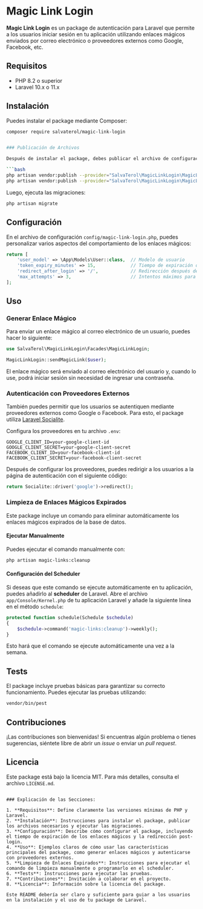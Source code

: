 
# Magic Link Login

**Magic Link Login** es un package de autenticación para Laravel que permite a los usuarios iniciar sesión en tu aplicación utilizando enlaces mágicos enviados por correo electrónico o proveedores externos como Google, Facebook, etc.

## Requisitos

- PHP 8.2 o superior
- Laravel 10.x o 11.x

## Instalación

Puedes instalar el package mediante Composer:

```bash
composer require salvaterol/magic-link-login


### Publicación de Archivos

Después de instalar el package, debes publicar el archivo de configuración y las migraciones:

```bash
php artisan vendor:publish --provider="SalvaTerol\MagicLinkLogin\MagicLinkLoginServiceProvider" --tag="config"
php artisan vendor:publish --provider="SalvaTerol\MagicLinkLogin\MagicLinkLoginServiceProvider" --tag="migrations"
```

Luego, ejecuta las migraciones:

```bash
php artisan migrate
```

## Configuración

En el archivo de configuración `config/magic-link-login.php`, puedes personalizar varios aspectos del comportamiento de los enlaces mágicos:

```php
return [
    'user_model' => \App\Models\User::class,  // Modelo de usuario
    'token_expiry_minutes' => 15,             // Tiempo de expiración de los enlaces mágicos
    'redirect_after_login' => '/',            // Redirección después del login exitoso
    'max_attempts' => 3,                      // Intentos máximos para usar un token (si es aplicable)
];
```

## Uso

### Generar Enlace Mágico

Para enviar un enlace mágico al correo electrónico de un usuario, puedes hacer lo siguiente:

```php
use SalvaTerol\MagicLinkLogin\Facades\MagicLinkLogin;

MagicLinkLogin::sendMagicLink($user);
```

El enlace mágico será enviado al correo electrónico del usuario y, cuando lo use, podrá iniciar sesión sin necesidad de ingresar una contraseña.

### Autenticación con Proveedores Externos

También puedes permitir que los usuarios se autentiquen mediante proveedores externos como Google o Facebook. Para esto, el package utiliza [Laravel Socialite](https://github.com/laravel/socialite).

Configura los proveedores en tu archivo `.env`:

```dotenv
GOOGLE_CLIENT_ID=your-google-client-id
GOOGLE_CLIENT_SECRET=your-google-client-secret
FACEBOOK_CLIENT_ID=your-facebook-client-id
FACEBOOK_CLIENT_SECRET=your-facebook-client-secret
```

Después de configurar los proveedores, puedes redirigir a los usuarios a la página de autenticación con el siguiente código:

```php
return Socialite::driver('google')->redirect();
```

### Limpieza de Enlaces Mágicos Expirados

Este package incluye un comando para eliminar automáticamente los enlaces mágicos expirados de la base de datos.

#### Ejecutar Manualmente

Puedes ejecutar el comando manualmente con:

```bash
php artisan magic-links:cleanup
```

#### Configuración del Scheduler

Si deseas que este comando se ejecute automáticamente en tu aplicación, puedes añadirlo al **scheduler** de Laravel. Abre el archivo `app/Console/Kernel.php` de tu aplicación Laravel y añade la siguiente línea en el método `schedule`:

```php
protected function schedule(Schedule $schedule)
{
    $schedule->command('magic-links:cleanup')->weekly();
}
```

Esto hará que el comando se ejecute automáticamente una vez a la semana.

## Tests

El package incluye pruebas básicas para garantizar su correcto funcionamiento. Puedes ejecutar las pruebas utilizando:

```bash
vendor/bin/pest
```

## Contribuciones

¡Las contribuciones son bienvenidas! Si encuentras algún problema o tienes sugerencias, siéntete libre de abrir un _issue_ o enviar un _pull request_.

## Licencia

Este package está bajo la licencia MIT. Para más detalles, consulta el archivo `LICENSE.md`.
```

### Explicación de las Secciones:

1. **Requisitos**: Define claramente las versiones mínimas de PHP y Laravel.
2. **Instalación**: Instrucciones para instalar el package, publicar los archivos necesarios y ejecutar las migraciones.
3. **Configuración**: Describe cómo configurar el package, incluyendo el tiempo de expiración de los enlaces mágicos y la redirección post-login.
4. **Uso**: Ejemplos claros de cómo usar las características principales del package, como generar enlaces mágicos y autenticarse con proveedores externos.
5. **Limpieza de Enlaces Expirados**: Instrucciones para ejecutar el comando de limpieza manualmente o programarlo en el scheduler.
6. **Tests**: Instrucciones para ejecutar las pruebas.
7. **Contribuciones**: Invitación a colaborar en el proyecto.
8. **Licencia**: Información sobre la licencia del package.

Este README debería ser claro y suficiente para guiar a los usuarios en la instalación y el uso de tu package de Laravel.
